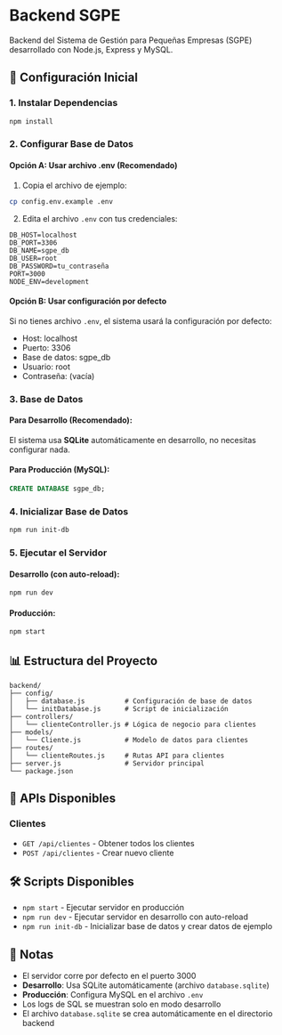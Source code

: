 # Backend SGPE

Backend del Sistema de Gestión para Pequeñas Empresas (SGPE) desarrollado con Node.js, Express y MySQL.

## 🚀 Configuración Inicial

### 1. Instalar Dependencias
```bash
npm install
```

### 2. Configurar Base de Datos

#### Opción A: Usar archivo .env (Recomendado)
1. Copia el archivo de ejemplo:
```bash
cp config.env.example .env
```

2. Edita el archivo `.env` con tus credenciales:
```env
DB_HOST=localhost
DB_PORT=3306
DB_NAME=sgpe_db
DB_USER=root
DB_PASSWORD=tu_contraseña
PORT=3000
NODE_ENV=development
```

#### Opción B: Usar configuración por defecto
Si no tienes archivo `.env`, el sistema usará la configuración por defecto:
- Host: localhost
- Puerto: 3306
- Base de datos: sgpe_db
- Usuario: root
- Contraseña: (vacía)

### 3. Base de Datos

#### Para Desarrollo (Recomendado):
El sistema usa **SQLite** automáticamente en desarrollo, no necesitas configurar nada.

#### Para Producción (MySQL):
```sql
CREATE DATABASE sgpe_db;
```

### 4. Inicializar Base de Datos
```bash
npm run init-db
```

### 5. Ejecutar el Servidor

#### Desarrollo (con auto-reload):
```bash
npm run dev
```

#### Producción:
```bash
npm start
```

## 📊 Estructura del Proyecto

```
backend/
├── config/
│   ├── database.js          # Configuración de base de datos
│   └── initDatabase.js      # Script de inicialización
├── controllers/
│   └── clienteController.js # Lógica de negocio para clientes
├── models/
│   └── Cliente.js           # Modelo de datos para clientes
├── routes/
│   └── clienteRoutes.js     # Rutas API para clientes
├── server.js                # Servidor principal
└── package.json
```

## 🔌 APIs Disponibles

### Clientes
- `GET /api/clientes` - Obtener todos los clientes
- `POST /api/clientes` - Crear nuevo cliente

## 🛠️ Scripts Disponibles

- `npm start` - Ejecutar servidor en producción
- `npm run dev` - Ejecutar servidor en desarrollo con auto-reload
- `npm run init-db` - Inicializar base de datos y crear datos de ejemplo

## 📝 Notas

- El servidor corre por defecto en el puerto 3000
- **Desarrollo**: Usa SQLite automáticamente (archivo `database.sqlite`)
- **Producción**: Configura MySQL en el archivo `.env`
- Los logs de SQL se muestran solo en modo desarrollo
- El archivo `database.sqlite` se crea automáticamente en el directorio backend 